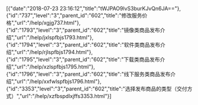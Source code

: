 [{"date":"2018-07-23 23:16:12","title":"tWJPAO9lvS3burKJvQn6JA=="},{"id":"737","level":"3","parent_id":"602","title":"修改服务价格","url":"/help/xgjg737.html"},{"id":"1793","level":"3","parent_id":"602","title":"镜像类商品发布介绍","url":"/help/jxlspfbjs1793.html"},{"id":"1794","level":"3","parent_id":"602","title":"软件类商品发布介绍","url":"/help/rjlspfbjs1794.html"},{"id":"1795","level":"3","parent_id":"602","title":"下载类商品发布介绍","url":"/help/xzlspfbjs1795.html"},{"id":"1796","level":"3","parent_id":"602","title":"线下服务类商品发布介绍","url":"/help/xxfwlspfbjs1796.html"},{"id":"3353","level":"3","parent_id":"602","title":"选择发布商品的类型（交付方式）","url":"/help/xzfbspdlxjffs3353.html"}]